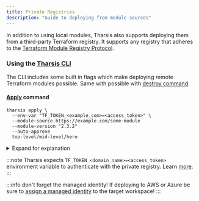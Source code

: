 ```yaml
---
title: Private Registries
description: "Guide to deploying from module sources"
---
```


In addition to using local modules, Tharsis also supports deploying them from a third-party Terraform registry. It supports any registry that adheres to the [Terraform Module Registry Protocol](https://www.terraform.io/internals/module-registry-protocol).

### Using the [Tharsis CLI](../../cli/tharsis/intro.md#what-is-the-tharsis-cli)

The CLI includes some built in flags which make deploying remote Terraform modules possible. Same with possible with [destroy command](../../cli/tharsis/commands.md#destroy-command).

#### [Apply](../../cli/tharsis/commands.md#apply-command) command

```shell title="Apply a remote Terraform module in workspace hero"
tharsis apply \
  --env-var "TF_TOKEN_<example_com>=<access_token>" \
  --module-source https://example.com/some-module
  --module-version "2.3.2"
  --auto-approve
  top-level/mid-level/hero
```

<details>
<summary>Expand for explanation</summary>

- `--tf-var` and `--env-var`: quickly allow creating simple `key=value` Terraform and environment variable pairs respectively. Use `--tf-var-file` or `--env-var-file` for [variable files](https://www.terraform.io/language/configuration-0-11/variables#variable-files) which also support HCL Terraform variables. Optional.

- `--module-source`: URI to the module. Required for module source, optional otherwise.

- `--module-version`: module version, defaults to latest. Optional.

- `--auto-approve`: bypass the need to confirm changes to the Terraform configuration and automatically run the apply stage after planning is complete. Optional.

</details>

:::note
Tharsis expects `TF_TOKEN_<domain_name>=<access_token>` environment variable to authenticate with the private registry. Learn [more](https://www.terraform.io/cli/config/config-file#environment-variable-credentials).
:::

:::info don't forget the managed identity!
If deploying to AWS or Azure be sure to [assign a managed identity](../overviews/managed_identities.md#assign-a-managed-identity) to the target workspace!
:::
